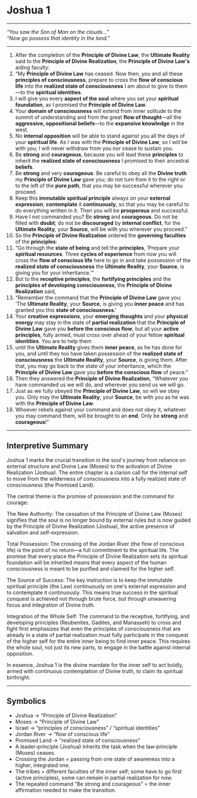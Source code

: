 # Joshua 1

---  

_“You saw the Son of Man on the clouds…”_  
_“Now go possess that identity in the land.”_  

---  

1. After the completion of the **Principle of Divine Law**, the **Ultimate Reality** said to the **Principle of Divine Realization**, the **Principle of Divine Law's** aiding faculty:
2. “My **Principle of Divine Law** has ceased. Now then, you and all these **principles of consciousness**, prepare to cross the **flow of conscious life** into the **realized state of consciousness** I am about to give to them—to the **spiritual identities**.
3. I will give you every **aspect of the soul** where you set your **spiritual foundation**, as I promised the **Principle of Divine Law**.
4. Your **domain of consciousness** will extend from inner solitude to the summit of understanding and from the great **flow of thought**—all the **aggressive, oppositional beliefs**—to the **expansive knowledge** in the west.
5. No **internal opposition** will be able to stand against you all the days of your **spiritual life**. As I was with the **Principle of Divine Law**, so I will be with you; I will never withdraw from you nor cease to sustain you.
6. Be **strong** and **courageous**, because you will lead these **principles** to inherit the **realized state of consciousness** I promised to their ancestral **beliefs**.
7. Be **strong** and very **courageous**. Be careful to obey all the **Divine truth** my **Principle of Divine Law** gave you; do not turn from it to the right or to the left of the **pure path**, that you may be successful wherever you proceed.
8. Keep this **immutable spiritual principle** always on your **external expression**; **contemplate** it **continuously**, so that you may be careful to do everything written in it. Then you will be **prosperous** and successful.
9. Have I not commanded you? Be **strong** and **courageous**. Do not be filled with **doubt**; do not be **discouraged** by **internal conflict**, for the **Ultimate Reality**, your **Source**, will be with you wherever you proceed.”
10. So the **Principle of Divine Realization** ordered the **governing faculties** of the **principles**:
11. “Go through the **state of being** and tell the **principles**, ‘Prepare your **spiritual resources**. Three **cycles of experience** from now you will cross the **flow of conscious life** here to go in and take possession of the **realized state of consciousness** the **Ultimate Reality**, your **Source**, is giving you for your inheritance.’”
12. But to the **receptive principles**, the **fortifying principles** and the **principles of developing consciousness**, the **Principle of Divine Realization** said,
13. “Remember the command that the **Principle of Divine Law** gave you: ‘The **Ultimate Reality**, your **Source**, is giving you **inner peace** and has granted you this **state of consciousness**.’
14. Your **creative expressions**, your **emerging thoughts** and your **physical energy** may stay in the state of **partial realization** that the **Principle of Divine Law** gave you **before the conscious flow**, but all your **active principles**, fully armed, must cross over ahead of your fellow **spiritual identities**. You are to help them
15. until the **Ultimate Reality** gives them **inner peace**, as he has done for you, and until they too have taken possession of the **realized state of consciousness** the **Ultimate Reality**, your **Source**, is giving them. After that, you may go back to the state of your inheritance, which the **Principle of Divine Law** gave you **before the conscious flow** of peace.”
16. Then they answered the **Principle of Divine Realization**, “Whatever you have commanded us we will do, and wherever you send us we will go.
17. Just as we fully obeyed the **Principle of Divine Law**, so will we obey you. Only may the **Ultimate Reality**, your **Source**, be with you as he was with the **Principle of Divine Law**.
18. Whoever rebels against your command and does not obey it, whatever you may command them, will be brought to an **end**. Only be **strong** and **courageous**!”

---

## **Interpretive Summary**

Joshua 1 marks the crucial transition in the soul's journey from reliance on external structure and Divine Law (Moses) to the activation of Divine Realization (Joshua). The entire chapter is a clarion call for the internal self to move from the wilderness of consciousness into a fully realized state of consciousness (the Promised Land).

The central theme is the promise of possession and the command for courage:

The New Authority: The cessation of the Principle of Divine Law (Moses) signifies that the soul is no longer bound by external rules but is now guided by the Principle of Divine Realization (Joshua), the active presence of salvation and self-expression.

Total Possession: The crossing of the Jordan River (the flow of conscious life) is the point of no return—a full commitment to the spiritual life. The promise that every place the Principle of Divine Realization sets its spiritual foundation will be inherited means that every aspect of the human consciousness is meant to be purified and claimed for the higher self.

The Source of Success: The key instruction is to keep the immutable spiritual principle (the Law) continuously on one's external expression and to contemplate it continuously. This means true success in the spiritual conquest is achieved not through brute force, but through unwavering focus and integration of Divine truth.

Integration of the Whole Self: The command to the receptive, fortifying, and developing principles (Reubenites, Gadites, and Manasseh) to cross and fight first emphasizes that even the principles of consciousness that are already in a state of partial realization must fully participate in the conquest of the higher self for the entire inner being to find inner peace. This requires the whole soul, not just its new parts, to engage in the battle against internal opposition.

In essence, Joshua 1 is the divine mandate for the inner self to act boldly, armed with continuous contemplation of Divine truth, to claim its spiritual birthright.

---

## **Symbolics**

- Joshua → “Principle of Divine Realization”
- Moses → “Principle of Divine Law”
- Israel → “principles of consciousness” / “spiritual identities”
- Jordan River → “flow of conscious life”
- Promised Land → “realized state of consciousness”
- A leader‑principle (Joshua) inherits the task when the law‑principle (Moses) ceases.
- Crossing the Jordan = passing from one state of awareness into a higher, integrated one.
- The tribes = different faculties of the inner self; some have to go first (active principles), some can remain in partial realization for now.
- The repeated command “Be strong and courageous” = the inner affirmation needed to make the transition.
  

